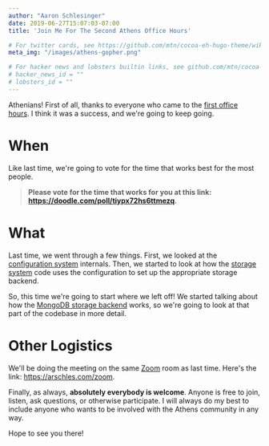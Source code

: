 ```yaml
---
author: "Aaron Schlesinger"
date: 2019-06-27T15:07:03-07:00
title: 'Join Me For The Second Athens Office Hours'

# For twitter cards, see https://github.com/mtn/cocoa-eh-hugo-theme/wiki/Twitter-cards
meta_img: "/images/athens-gopher.png"

# For hacker news and lobsters builtin links, see github.com/mtn/cocoa-eh-hugo-theme/wiki/Social-Links
# hacker_news_id = ""
# lobsters_id = ""
---
```


Athenians! First of all, thanks to everyone who came to the [first office hours](/blog/athens-office-hours/). I think it was a success, and we're going to keep going.

# When

Like last time, we're going to vote for the time that works best for the most people. 

>**Please vote for the time that works for you at this link: https://doodle.com/poll/tiypx72hs6ttmezq.**

# What

Last time, we went through a few things. First, we looked at the [configuration system](https://docs.gomods.io/configuration/) internals. Then, we started to look at how the [storage system](https://docs.gomods.io/configuration/storage/) code uses the configuration to set up the appropriate storage backend.

So, this time we're going to start where we left off! We started talking about how the [MongoDB storage backend](https://docs.gomods.io/configuration/storage/#mongo) works, so we're going to look at that part of the codebase in more detail.

# Other Logistics

We'll be doing the meeting on the same [Zoom](https://zoom.com) room as last time. Here's the link: https://arschles.com/zoom.

Finally, as always, **absolutely everybody is welcome**. Anyone is free to join, listen, ask questions, or otherwise participate. I will always do my best to include anyone who wants to be involved with the Athens community in any way.

Hope to see you there!

